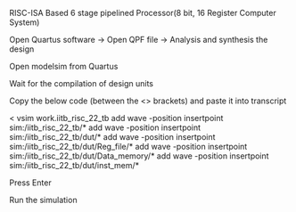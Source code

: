 RISC-ISA Based 6 stage pipelined Processor(8 bit, 16 Register Computer System)

Open Quartus software -> Open QPF file -> Analysis and synthesis the design

Open modelsim from Quartus

Wait for the compilation of design units 

Copy the below code (between the <> brackets) and paste it into transcript

<
vsim work.iitb_risc_22_tb
add wave -position insertpoint sim:/iitb_risc_22_tb/*
add wave -position insertpoint sim:/iitb_risc_22_tb/dut/*
add wave -position insertpoint sim:/iitb_risc_22_tb/dut/Reg_file/*
add wave -position insertpoint sim:/iitb_risc_22_tb/dut/Data_memory/*
add wave -position insertpoint sim:/iitb_risc_22_tb/dut/inst_mem/*
>

Press Enter

Run the simulation
